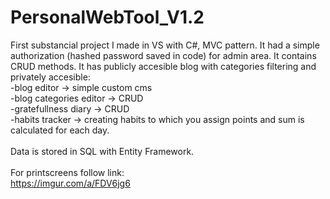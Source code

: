 # PersonalWebTool_V1.2

First substancial project I made in VS with C#,  MVC pattern. It had a simple authorization (hashed password saved in code) for admin area. It contains CRUD methods.
It has publicly accesible blog with categories filtering and privately accesible: <br/>
-blog editor -> simple custom cms<br/>
-blog categories editor -> CRUD<br/>
-gratefullness diary -> CRUD<br/>
-habits tracker -> creating habits to which you assign points and sum is calculated for each day.<br/>
<br/>
Data is stored in SQL with Entity Framework.<br/>
<br/>
For printscreens follow link:<br/>
https://imgur.com/a/FDV6jg6
